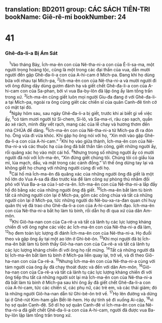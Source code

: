 translation: BD2011
group: CÁC SÁCH TIÊN-TRI
bookName: Giê-rê-mi 
bookNumber: 24
-------

<div class="title"><h1>41</h1><h3>Ghê-đa-li-a Bị Ám Sát</h3></div>
<span class="verse gie_41_1"> <sup>1</sup>Vào tháng Bảy, Ích-ma-ên con của Nê-tha-ni-a con của Ê-li-sa-ma, một người trong hoàng tộc, cũng là một trong các đại thần của vua, dẫn mười người đến gặp Ghê-đa-li-a con của A-hi-cam ở Mích-pa. Ðang khi họ dùng bữa với nhau tại Mích-pa, </span>
<span class="verse gie_41_2"><sup>2</sup>Ích-ma-ên con của Nê-tha-ni-a và mười người đi với ông đứng dậy dùng gươm đánh hạ và giết chết Ghê-đa-li-a con của A-hi-cam con của Sa-phan, bởi vì vua Ba-by-lôn đã lập ông ấy làm tổng trấn trong xứ. </span>
<span class="verse gie_41_3"><sup>3</sup>Ích-ma-ên cũng giết luôn mọi người Giu-đa đang ở với Ghê-đa-li-a tại Mích-pa, ngoài ra ông cũng giết các chiến sĩ của quân Canh-đê tình cờ có mặt tại đó.<br/></span>
<span class="verse gie_41_4"> <sup>4</sup>Ngày hôm sau, sau ngày Ghê-đa-li-a bị giết, trước khi ai biết gì về việc ấy, </span>
<span class="verse gie_41_5"><sup>5</sup>có tám mươi người từ Si-chem, Si-lô, và Sa-ma-ri, râu cạo sạch, quần áo xé rách, mình đầy vết rạch, mang các của lễ chay và hương thơm đến nhà CHÚA để dâng. </span>
<span class="verse gie_41_6"><sup>6</sup>Ích-ma-ên con của Nê-tha-ni-a từ Mích-pa đi ra đón họ. Ông vừa đi vừa khóc. Khi gặp họ ông nói với họ, “Xin mời vào gặp Ghê-đa-li-a con của A-hi-cam.” </span>
<span class="verse gie_41_7"><sup>7</sup>Khi họ vào giữa thành, Ích-ma-ên con của Nê-tha-ni-a và các thuộc hạ của ông đã bất thần tấn công, giết những người ấy, rồi quăng xác họ vào một cái hố. </span>
<span class="verse gie_41_8"><sup>8</sup>Nhưng trong số những người ấy có mười người đã nói với Ích-ma-ên, “Xin đừng giết chúng tôi. Chúng tôi có giấu lúa mì, lúa mạch, dầu, và mật trong các cánh đồng.” Vì thế ông dừng tay lại và không giết họ chung với những người cùng đi với họ.<br/></span>
<span class="verse gie_41_9"> <sup>9</sup>Cái hố mà Ích-ma-ên đã quăng xác của những người ông đã giết là một hố lớn do Vua A-sa đã đào trước kia để làm công sự phòng thủ nhằm đối phó với Vua Ba-a-sa của I-sơ-ra-ên. Ích-ma-ên con của Nê-tha-ni-a lấp đầy hố đó bằng xác của những người ông đã giết. </span>
<span class="verse gie_41_10"><sup>10</sup>Ích-ma-ên bắt làm tù binh tất cả những người còn lại ở Mích-pa, gồm các công chúa và tất cả những người còn lại ở Mích-pa, tức những người do Nê-bu-xa-ra-đan quan chỉ huy quân thị vệ đã trao cho Ghê-đa-li-a con của A-hi-cam lãnh đạo. Ích-ma-ên con của Nê-tha-ni-a bắt họ làm tù binh, rồi dẫn họ đi qua xứ của dân Am-môn.<br/></span>
<span class="verse gie_41_11"> <sup>11</sup>Khi Giô-ha-nan con của Ca-rê-a và tất cả lãnh tụ các lực lượng kháng chiến đi với ông nghe các việc ác Ích-ma-ên con của Nê-tha-ni-a đã làm, </span>
<span class="verse gie_41_12"><sup>12</sup>họ đem toàn lực lượng đi đánh Ích-ma-ên con của Nê-tha-ni-a. Họ đuổi theo và gặp ông ấy tại một ao lớn ở Ghi-bê-ôn. </span>
<span class="verse gie_41_13"><sup>13</sup>Khi mọi người đã bị Ích-ma-ên bắt làm tù binh thấy Giô-ha-nan con của Ca-rê-a và tất cả lãnh tụ các lực lượng kháng chiến đi với ông họ rất mừng. </span>
<span class="verse gie_41_14"><sup>14</sup>Tất cả những người đã bị Ích-ma-ên bắt làm tù binh ở Mích-pa liền quay lại, trở về, và đi theo Giô-ha-nan con của Ca-rê-a. </span>
<span class="verse gie_41_15"><sup>15</sup>Nhưng Ích-ma-ên con của Nê-tha-ni-a cùng với tám người của ông ấy đã chạy thoát được và đến với dân Am-môn. </span>
<span class="verse gie_41_16"><sup>16</sup>Giô-ha-nan con của Ca-rê-a và tất cả lãnh tụ các lực lượng kháng chiến đi với ông tiếp thu tất cả những người sót lại mà Ích-ma-ên con của Nê-tha-ni-a đã bắt làm tù binh ở Mích-pa sau khi ông ấy đã giết chết Ghê-đa-li-a con của A-hi-cam, tức các chiến sĩ, các phụ nữ, các trẻ em, và các thái giám; đó là những người Giô-ha-nan dẫn từ Ghi-bê-ôn trở về. </span>
<span class="verse gie_41_17"><sup>17</sup>Họ lên đường và dừng lại ở Ghê-rút Kim-ham gần Bết-lê-hem. Họ dự tính sẽ đi xuống Ai-cập, </span>
<span class="verse gie_41_18"><sup>18</sup>vì họ sợ quân Canh-đê. Sở dĩ họ sợ quân Canh-đê vì Ích-ma-ên con của Nê-tha-ni-a đã giết chết Ghê-đa-li-a con của A-hi-cam, người đã được vua Ba-by-lôn lập làm tổng trấn trong xứ.<br/></span>
